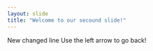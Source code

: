```yaml
---
layout: slide
title: "Welcome to our secound slide!"
---
```

New changed line
Use the left arrow to go back!
